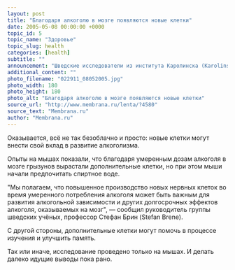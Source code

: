 ```yaml
---
layout: post
title: "Благодаря алкоголю в мозге появляются новые клетки"
date: 2005-05-08 00:00:00 +0000
topic_id: 5
topic_name: "Здоровье"
topic_slug: health
categories: [health]
subtitle: ""
announcement: "Шведские исследователи из института Каролинска (Karolinska Institutet) обнаружили, что следствием употребления алкоголя может быть активный рост новых нервных клеток в мозге. Эти клетки могут принести немало пользы, так что же — алкоголь полезен для нашего мозга?"
additional_content: ""
photo_filename: "022911_08052005.jpg"
photo_width: 180
photo_height: 180
photo_alt: "Благодаря алкоголю в мозге появляются новые клетки"
source_url: "http://www.membrana.ru/lenta/?4580"
source_text: "Membrana.ru"
author: "Membrana.ru"
---
```

Оказывается, всё не так безоблачно и просто: новые клетки могут внести свой вклад в развитие алкоголизма.

Опыты на мышах показали, что благодаря умеренным дозам алкоголя в мозге грызунов вырастали дополнительные клетки, но при этом мыши начали предпочитать спиртное воде.

"Мы полагаем, что повышенное производство новых нервных клеток во время умеренного потребления алкоголя может быть важным для развития алкогольной зависимости и других долгосрочных эффектов алкоголя, оказываемых на мозг", — сообщил руководитель группы шведских учёных, профессор Стефан Брин (Stefan Brene).

С другой стороны, дополнительные клетки могут помочь в процессе изучения и улучшить память.

Так или иначе, исследование проведено только на мышах. И делать далеко идущие выводы пока рано.
